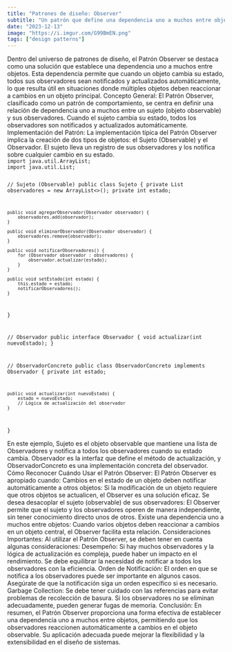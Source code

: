 ```yaml
---
title: "Patrones de diseño: Observer"
subtitle: "Un patrón que define una dependencia uno a muchos entre objetos, de modo que cuando un objeto cambia su estado, todos sus dependientes son notificados y actualizados automáticamente."
date: "2023-12-13"
image: "https://i.imgur.com/G99BmEN.png"
tags: ["design patterns"]
---
```


<text>
Dentro del universo de patrones de diseño, el Patrón Observer se destaca como una solución que establece una dependencia uno a muchos entre objetos. Esta dependencia permite que cuando un objeto cambia su estado, todos sus observadores sean notificados y actualizados automáticamente, lo que resulta útil en situaciones donde múltiples objetos deben reaccionar a cambios en un objeto principal.
</text>

<subtitle>
Concepto General:
</subtitle>

<text>
El Patrón Observer, clasificado como un patrón de comportamiento, se centra en definir una relación de dependencia uno a muchos entre un sujeto (objeto observable) y sus observadores. Cuando el sujeto cambia su estado, todos los observadores son notificados y actualizados automáticamente.
</text>

<subtitle>
Implementación del Patrón:
</subtitle>

<text>
La implementación típica del Patrón Observer implica la creación de dos tipos de objetos: el Sujeto (Observable) y el Observador. El sujeto lleva un registro de sus observadores y los notifica sobre cualquier cambio en su estado.
</text>

<code language="javascript">
import java.util.ArrayList;
import java.util.List;

// Sujeto (Observable)
public class Sujeto {
    private List<Observador> observadores = new ArrayList<>();
    private int estado;

    public void agregarObservador(Observador observador) {
        observadores.add(observador);
    }

    public void eliminarObservador(Observador observador) {
        observadores.remove(observador);
    }

    public void notificarObservadores() {
        for (Observador observador : observadores) {
            observador.actualizar(estado);
        }
    }

    public void setEstado(int estado) {
        this.estado = estado;
        notificarObservadores();
    }
}

// Observador
public interface Observador {
    void actualizar(int nuevoEstado);
}

// ObservadorConcreto
public class ObservadorConcreto implements Observador {
    private int estado;

    public void actualizar(int nuevoEstado) {
        estado = nuevoEstado;
        // Lógica de actualización del observador
    }
}
</code>

<text>
En este ejemplo, Sujeto es el objeto observable que mantiene una lista de Observadores y notifica a todos los observadores cuando su estado cambia. Observador es la interfaz que define el método de actualización, y ObservadorConcreto es una implementación concreta del observador.
</text>

<subtitle>
Cómo Reconocer Cuándo Usar el Patrón Observer:
</subtitle>

<text>
El Patrón Observer es apropiado cuando:
</text>

<list>
<item>
Cambios en el estado de un objeto deben notificar automáticamente a otros objetos: Si la modificación de un objeto requiere que otros objetos se actualicen, el Observer es una solución eficaz.
</item>

<item>
Se desea desacoplar el sujeto (observable) de sus observadores: El Observer permite que el sujeto y los observadores operen de manera independiente, sin tener conocimiento directo unos de otros.
</item>

<item>
Existe una dependencia uno a muchos entre objetos: Cuando varios objetos deben reaccionar a cambios en un objeto central, el Observer facilita esta relación.
</item>
</list>

<subtitle>
Consideraciones Importantes:
</subtitle>

<text>
Al utilizar el Patrón Observer, se deben tener en cuenta algunas consideraciones:
</text>

<list>
<item>
Desempeño: Si hay muchos observadores y la lógica de actualización es compleja, puede haber un impacto en el rendimiento. Se debe equilibrar la necesidad de notificar a todos los observadores con la eficiencia.
</item>

<item>
Orden de Notificación: El orden en que se notifica a los observadores puede ser importante en algunos casos. Asegúrate de que la notificación siga un orden específico si es necesario.
</item>

<item>
Garbage Collection: Se debe tener cuidado con las referencias para evitar problemas de recolección de basura. Si los observadores no se eliminan adecuadamente, pueden generar fugas de memoria.
</item>
</list>

<subtitle>
Conclusión:
</subtitle>

<text>
En resumen, el Patrón Observer proporciona una forma efectiva de establecer una dependencia uno a muchos entre objetos, permitiendo que los observadores reaccionen automáticamente a cambios en el objeto observable. Su aplicación adecuada puede mejorar la flexibilidad y la extensibilidad en el diseño de sistemas.
</text>
